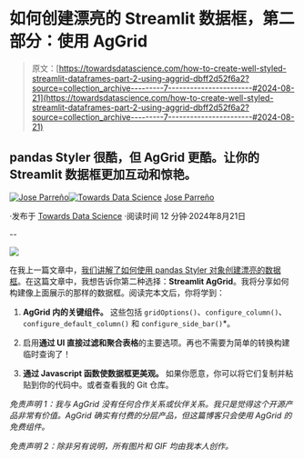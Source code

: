 # 如何创建漂亮的 Streamlit 数据框，第二部分：使用 AgGrid

> 原文：[https://towardsdatascience.com/how-to-create-well-styled-streamlit-dataframes-part-2-using-aggrid-dbff2d52f6a2?source=collection_archive---------7-----------------------#2024-08-21](https://towardsdatascience.com/how-to-create-well-styled-streamlit-dataframes-part-2-using-aggrid-dbff2d52f6a2?source=collection_archive---------7-----------------------#2024-08-21)

## pandas Styler 很酷，但 AgGrid 更酷。让你的 Streamlit 数据框更加互动和惊艳。

[](https://medium.com/@joparga3?source=post_page---byline--dbff2d52f6a2--------------------------------)[![Jose Parreño](../Images/707d5179926d36fba257f5476494e10e.png)](https://medium.com/@joparga3?source=post_page---byline--dbff2d52f6a2--------------------------------)[](https://towardsdatascience.com/?source=post_page---byline--dbff2d52f6a2--------------------------------)[![Towards Data Science](../Images/a6ff2676ffcc0c7aad8aaf1d79379785.png)](https://towardsdatascience.com/?source=post_page---byline--dbff2d52f6a2--------------------------------) [Jose Parreño](https://medium.com/@joparga3?source=post_page---byline--dbff2d52f6a2--------------------------------)

·发布于 [Towards Data Science](https://towardsdatascience.com/?source=post_page---byline--dbff2d52f6a2--------------------------------) ·阅读时间 12 分钟·2024年8月21日

--

![](../Images/7b3409afe6ae120698dd70b81faf795b.png)

在我上一篇文章中，[我们讲解了如何使用 pandas Styler 对象创建漂亮的数据框](/how-to-create-well-styled-streamlit-dataframes-part-1-using-the-pandas-styler-e239c0fbe145)。在这篇文章中，我想告诉你第二种选择：**Streamlit AgGrid**。我将分享如何构建像上面展示的那样的数据框。阅读完本文后，你将学到：

1.  **AgGrid 内的关键组件。** 这些包括 `gridOptions()`、`configure_column()`、`configure_default_column()` 和 `configure_side_bar()`*。

1.  启用**通过 UI 直接过滤和聚合表格**的主要选项。再也不需要为简单的转换构建临时查询了！

1.  **通过 Javascript 函数使数据框更美观。** 如果你愿意，你可以将它们复制并粘贴到你的代码中。或者查看我的 Git 仓库。

*免责声明 1：我与 AgGrid 没有任何合作关系或伙伴关系。我只是觉得这个开源产品非常有价值。AgGrid 确实有付费的分层产品，但这篇博客只会使用 AgGrid 的免费组件。*

*免责声明 2：除非另有说明，所有图片和 GIF 均由我本人创作。*
